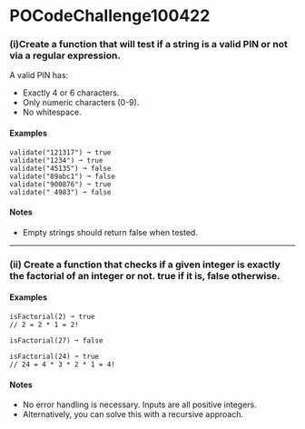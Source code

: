 # POCodeChallenge100422

### (i)Create a function that will test if a string is a valid PIN or not via a regular expression.

A valid PIN has:
- Exactly 4 or 6 characters.
- Only numeric characters (0-9).
- No whitespace.

#### Examples
```
validate("121317") ➞ true
validate("1234") ➞ true
validate("45135") ➞ false
validate("89abc1") ➞ false
validate("900876") ➞ true
validate(" 4983") ➞ false
```

#### Notes
- Empty strings should return false when tested.

---

### (ii) Create a function that checks if a given integer is exactly the factorial of an integer or not. true if it is, false otherwise.

#### Examples
```
isFactorial(2) ➞ true
// 2 = 2 * 1 = 2!

isFactorial(27) ➞ false

isFactorial(24) ➞ true
// 24 = 4 * 3 * 2 * 1 = 4!
```

#### Notes
- No error handling is necessary. Inputs are all positive integers.
- Alternatively, you can solve this with a recursive approach.
